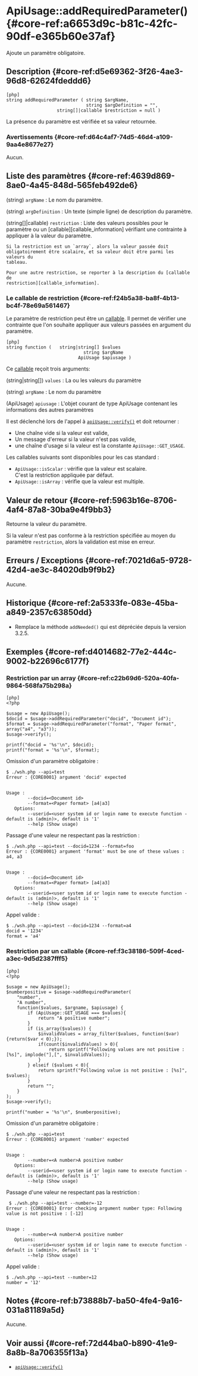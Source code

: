# ApiUsage::addRequiredParameter() {#core-ref:a6653d9c-b81c-42fc-90df-e365b60e37af}

<div class="short-description">
Ajoute un paramètre obligatoire.
</div>

## Description {#core-ref:d5e69362-3f26-4ae3-96d8-62624fdeddd6}

    [php]
    string addRequiredParameter ( string $argName,
                                  string $argDefinition = "",
                       string[]|callable $restriction = null )

La présence du paramètre est vérifiée et sa valeur retournée.

### Avertissements {#core-ref:d64c4af7-74d5-46d4-a109-9aa4e8677e27}

Aucun.

## Liste des paramètres {#core-ref:4639d869-8ae0-4a45-848d-565feb492de6}

(string) `argName`
:   Le nom du paramètre.

(string) `argDefinition`
:   Un texte (simple ligne) de description du paramètre.

(string[]|callable) `restriction`
:   Liste des valeurs possibles pour le paramètre ou un
    [callable][callable_information] vérifiant une contrainte à appliquer à la
    valeur du paramètre.
    
    Si la restriction est un `array`, alors la valeur passée doit
    obligatoirement être scalaire, et sa valeur doit être parmi les valeurs du
    tableau.
    
    Pour une autre restriction, se reporter à la description du [callable de
    restriction][callable_information].

### Le callable de restriction {#core-ref:f24b5a38-ba8f-4b13-bc4f-78e69a561467}

Le paramètre de restriction peut être un [callable][callable_definition]. Il
permet de vérifier une contrainte que l'on souhaite appliquer aux valeurs
passées en argument du paramètre.

    [php]
    string function (   string|string[] $values
                                 string $argName
                               ApiUsage $apiusage )
                              
Ce [callable][callable_definition] reçoit trois arguments:

(string|string[]) `values`
:   La ou les valeurs du paramètre

(string) `argName`
:   Le nom du paramètre

(ApiUsage) `apiusage`
:   L'objet courant de type ApiUsage contenant les informations des autres
    paramètres

Il est déclenché lors de l'appel à [`apiUsage::verify()`][apiUsage_verify] et
doit retourner :

*   Une chaîne vide si la valeur est valide,
*   Un message d'erreur si la valeur n'est pas valide,
*   une chaîne d'usage si la valeur est la constante `ApiUsage::GET_USAGE`.

Les callables suivants sont disponibles pour les cas standard :

*   `ApiUsage::isScalar` : vérifie que la valeur est scalaire.  
    C'est la restriction appliquée par défaut.
*   `ApiUsage::isArray` : vérifie que la valeur est multiple.

## Valeur de retour {#core-ref:5963b16e-8706-4af4-87a8-30ba9e4f9bb3}

Retourne la valeur du paramètre.

Si la valeur n'est pas conforme à la restriction spécifiée au moyen du paramètre
`restriction`, alors la validation est mise en erreur.

## Erreurs / Exceptions {#core-ref:7021d6a5-9728-42d4-ae3c-84020db9f9b2}

Aucune.

## Historique {#core-ref:2a5333fe-083e-45ba-a849-2357c63850dd}

*   Remplace la méthode `addNeeded()` qui est dépréciée depuis la version 3.2.5.

## Exemples {#core-ref:d4014682-77e2-444c-9002-b22696c6177f}

### Restriction par un array {#core-ref:c22b69d6-520a-40fa-9864-568fa75b298a}

    [php]
    <?php
    
    $usage = new ApiUsage();
    $docid = $usage->addRequiredParameter("docid", "Document id");
    $format = $usage->addRequiredParameter("format", "Paper format", array("a4", "a3"));
    $usage->verify();
    
    printf("docid = '%s'\n", $docid);
    printf("format = '%s'\n", $format);

Omission d'un paramètre obligatoire :

    $ ./wsh.php --api=test
    Erreur : {CORE0001} argument 'docid' expected
    
    
    Usage :
            --docid=<Document id>
            --format=<Paper format> [a4|a3]
       Options:
            --userid=<user system id or login name to execute function - default is (admin)>, default is '1'
            --help (Show usage)

Passage d'une valeur ne respectant pas la restriction :

    $ ./wsh.php --api=test --docid=1234 --format=foo
    Erreur : {CORE0001} argument 'format' must be one of these values : a4, a3
    
    
    Usage :
            --docid=<Document id>
            --format=<Paper format> [a4|a3]
       Options:
            --userid=<user system id or login name to execute function - default is (admin)>, default is '1'
            --help (Show usage) 

Appel valide :

    $ ./wsh.php --api=test --docid=1234 --format=a4
    docid = '1234'
    format = 'a4'

### Restriction par un callable {#core-ref:f3c38186-509f-4ced-a3ec-9d5d2387fff5}

    [php]
    <?php
    
    $usage = new ApiUsage();
    $numberpositive = $usage->addRequiredParameter(
        "number",
        "A number",
        function($values, $argname, $apiusage) {
            if (ApiUsage::GET_USAGE === $values){
                return "A positive number";
            }
            if (is_array($values)) {
                $invalidValues = array_filter($values, function($var){return($var < 0);});
                if(count($invalidValues) > 0){
                    return sprintf("Following values are not positive : [%s]", implode("],[", $invalidValues));
                }
            } elseif ($values < 0){
                return sprintf("Following value is not positive : [%s]", $values);
            }
            return "";
        }
    );
    $usage->verify();
    
    printf("number = '%s'\n", $numberpositive);

Omission d'un paramètre obligatoire :

    $ ./wsh.php --api=test
    Erreur : {CORE0001} argument 'number' expected
    
    
    Usage :
            --number=<A number>A positive number
       Options:
            --userid=<user system id or login name to execute function - default is (admin)>, default is '1'
            --help (Show usage)

Passage d'une valeur ne respectant pas la restriction :

     $ ./wsh.php --api=test --number=-12
    Erreur : {CORE0001} Error checking argument number type: Following value is not positive : [-12]
    
    
    Usage :
            --number=<A number>A positive number
       Options:
            --userid=<user system id or login name to execute function - default is (admin)>, default is '1'
            --help (Show usage) 
    
Appel valide :

    $ ./wsh.php --api=test --number=12
    number = '12'
    
## Notes {#core-ref:b73888b7-ba50-4fe4-9a16-031a81189a5d}

Aucune.

## Voir aussi {#core-ref:72d44ba0-b890-41e9-8a8b-8a706355f13a}

*   [`apiUsage::verify()`][apiUsage_verify]

<!-- links -->
[apiUsage_verify]: #core-ref:26496476-30f7-4e64-979a-fb019d762b7b
[callable_definition]: http://www.php.net/manual/fr/language.types.callable.php
